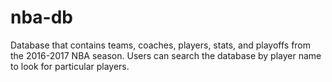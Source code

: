 # nba-db
Database that contains teams, coaches, players, stats, and playoffs from the 2016-2017 NBA season. Users can search the database by player name to look for particular players. 
